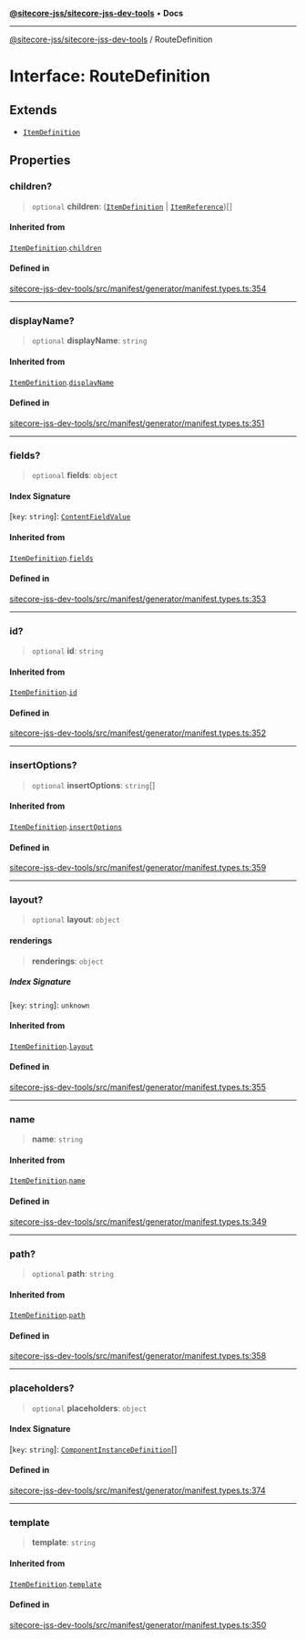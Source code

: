 [**@sitecore-jss/sitecore-jss-dev-tools**](../README.md) • **Docs**

***

[@sitecore-jss/sitecore-jss-dev-tools](../README.md) / RouteDefinition

# Interface: RouteDefinition

## Extends

- [`ItemDefinition`](ItemDefinition.md)

## Properties

### children?

> `optional` **children**: ([`ItemDefinition`](ItemDefinition.md) \| [`ItemReference`](ItemReference.md))[]

#### Inherited from

[`ItemDefinition`](ItemDefinition.md).[`children`](ItemDefinition.md#children)

#### Defined in

[sitecore-jss-dev-tools/src/manifest/generator/manifest.types.ts:354](https://github.com/Sitecore/jss/blob/32e43cec490a623a675f03f30cb52f47552c878c/packages/sitecore-jss-dev-tools/src/manifest/generator/manifest.types.ts#L354)

***

### displayName?

> `optional` **displayName**: `string`

#### Inherited from

[`ItemDefinition`](ItemDefinition.md).[`displayName`](ItemDefinition.md#displayname)

#### Defined in

[sitecore-jss-dev-tools/src/manifest/generator/manifest.types.ts:351](https://github.com/Sitecore/jss/blob/32e43cec490a623a675f03f30cb52f47552c878c/packages/sitecore-jss-dev-tools/src/manifest/generator/manifest.types.ts#L351)

***

### fields?

> `optional` **fields**: `object`

#### Index Signature

 \[`key`: `string`\]: [`ContentFieldValue`](ContentFieldValue.md)

#### Inherited from

[`ItemDefinition`](ItemDefinition.md).[`fields`](ItemDefinition.md#fields)

#### Defined in

[sitecore-jss-dev-tools/src/manifest/generator/manifest.types.ts:353](https://github.com/Sitecore/jss/blob/32e43cec490a623a675f03f30cb52f47552c878c/packages/sitecore-jss-dev-tools/src/manifest/generator/manifest.types.ts#L353)

***

### id?

> `optional` **id**: `string`

#### Inherited from

[`ItemDefinition`](ItemDefinition.md).[`id`](ItemDefinition.md#id)

#### Defined in

[sitecore-jss-dev-tools/src/manifest/generator/manifest.types.ts:352](https://github.com/Sitecore/jss/blob/32e43cec490a623a675f03f30cb52f47552c878c/packages/sitecore-jss-dev-tools/src/manifest/generator/manifest.types.ts#L352)

***

### insertOptions?

> `optional` **insertOptions**: `string`[]

#### Inherited from

[`ItemDefinition`](ItemDefinition.md).[`insertOptions`](ItemDefinition.md#insertoptions)

#### Defined in

[sitecore-jss-dev-tools/src/manifest/generator/manifest.types.ts:359](https://github.com/Sitecore/jss/blob/32e43cec490a623a675f03f30cb52f47552c878c/packages/sitecore-jss-dev-tools/src/manifest/generator/manifest.types.ts#L359)

***

### layout?

> `optional` **layout**: `object`

#### renderings

> **renderings**: `object`

##### Index Signature

 \[`key`: `string`\]: `unknown`

#### Inherited from

[`ItemDefinition`](ItemDefinition.md).[`layout`](ItemDefinition.md#layout)

#### Defined in

[sitecore-jss-dev-tools/src/manifest/generator/manifest.types.ts:355](https://github.com/Sitecore/jss/blob/32e43cec490a623a675f03f30cb52f47552c878c/packages/sitecore-jss-dev-tools/src/manifest/generator/manifest.types.ts#L355)

***

### name

> **name**: `string`

#### Inherited from

[`ItemDefinition`](ItemDefinition.md).[`name`](ItemDefinition.md#name)

#### Defined in

[sitecore-jss-dev-tools/src/manifest/generator/manifest.types.ts:349](https://github.com/Sitecore/jss/blob/32e43cec490a623a675f03f30cb52f47552c878c/packages/sitecore-jss-dev-tools/src/manifest/generator/manifest.types.ts#L349)

***

### path?

> `optional` **path**: `string`

#### Inherited from

[`ItemDefinition`](ItemDefinition.md).[`path`](ItemDefinition.md#path)

#### Defined in

[sitecore-jss-dev-tools/src/manifest/generator/manifest.types.ts:358](https://github.com/Sitecore/jss/blob/32e43cec490a623a675f03f30cb52f47552c878c/packages/sitecore-jss-dev-tools/src/manifest/generator/manifest.types.ts#L358)

***

### placeholders?

> `optional` **placeholders**: `object`

#### Index Signature

 \[`key`: `string`\]: [`ComponentInstanceDefinition`](ComponentInstanceDefinition.md)[]

#### Defined in

[sitecore-jss-dev-tools/src/manifest/generator/manifest.types.ts:374](https://github.com/Sitecore/jss/blob/32e43cec490a623a675f03f30cb52f47552c878c/packages/sitecore-jss-dev-tools/src/manifest/generator/manifest.types.ts#L374)

***

### template

> **template**: `string`

#### Inherited from

[`ItemDefinition`](ItemDefinition.md).[`template`](ItemDefinition.md#template)

#### Defined in

[sitecore-jss-dev-tools/src/manifest/generator/manifest.types.ts:350](https://github.com/Sitecore/jss/blob/32e43cec490a623a675f03f30cb52f47552c878c/packages/sitecore-jss-dev-tools/src/manifest/generator/manifest.types.ts#L350)

